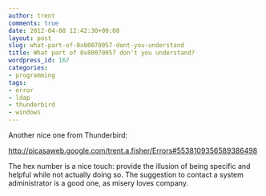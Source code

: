 ```yaml
---
author: trent
comments: true
date: 2012-04-08 12:42:30+00:00
layout: post
slug: what-part-of-0x80070057-dont-you-understand
title: What part of 0x80070057 don't you understand?
wordpress_id: 167
categories:
- programming
tags:
- error
- ldap
- thunderbird
- windows
---
```


Another nice one from Thunderbird:

http://picasaweb.google.com/trent.a.fisher/Errors#5538109356589386498

The hex number is a nice touch: provide the illusion of being specific and helpful while not actually doing so. The suggestion to contact a system administrator is a good one, as misery loves company.
